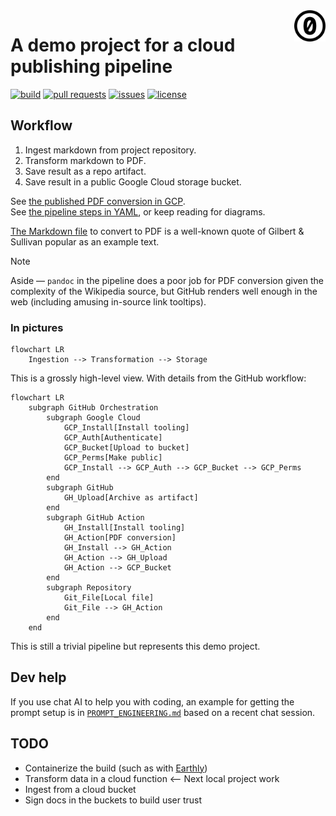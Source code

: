 <a href="./LICENSE.md">
<img src="./images/cc0.svg" alt="Creative Commons 0"
align="right" width="10%" height="auto"/>
</a>

# A demo project for a cloud publishing pipeline

[![build](https://github.com/binkley/publishing-pipeline/actions/workflows/pipeline.yml/badge.svg)](https://github.com/binkley/publishing-pipeline/actions)
[![pull requests](https://img.shields.io/github/issues-pr/binkley/publishing-pipeline.svg)](https://github.com/binkley/publishing-pipeline/pulls)
[![issues](https://img.shields.io/github/issues/binkley/publishing-pipeline.svg)](https://github.com/binkley/publishing-pipeline/issues/)
[![license](https://img.shields.io/badge/License-CC0_1.0-lightgrey.svg)](https://creativecommons.org/public-domain/cc0/)

## Workflow

1. Ingest markdown from project repository.
2. Transform markdown to PDF.
3. Save result as a repo artifact.
4. Save result in a public Google Cloud storage bucket.

See [the published PDF conversion in GCP](https://storage.googleapis.com/github-publishing-pipeline/example.pdf). <br>
See [the pipeline steps in YAML](./.github/workflows/pipeline.yml), or keep
reading for diagrams.

[The Markdown file](./example.md) to convert to PDF is a well-known quote of
Gilbert &amp; Sullivan popular as an example text.

> [!NOTE]
> Aside &mdash; `pandoc` in the pipeline does a poor job for PDF conversion
> given the complexity of the Wikipedia source, but GitHub renders well enough
> in the web (including amusing in-source link tooltips).

### In pictures

```mermaid
flowchart LR
    Ingestion --> Transformation --> Storage
```
This is a grossly high-level view.
With details from the GitHub workflow:

```mermaid
flowchart LR
    subgraph GitHub Orchestration 
        subgraph Google Cloud
            GCP_Install[Install tooling]
            GCP_Auth[Authenticate]
            GCP_Bucket[Upload to bucket]
            GCP_Perms[Make public]
            GCP_Install --> GCP_Auth --> GCP_Bucket --> GCP_Perms
        end
        subgraph GitHub
            GH_Upload[Archive as artifact]
        end 
        subgraph GitHub Action
            GH_Install[Install tooling]
            GH_Action[PDF conversion]
            GH_Install --> GH_Action
            GH_Action --> GH_Upload
            GH_Action --> GCP_Bucket
        end
        subgraph Repository
            Git_File[Local file]
            Git_File --> GH_Action
        end
    end
```
This is still a trivial pipeline but represents this demo project.

## Dev help

If you use chat AI to help you with coding, an example for getting the prompt
setup is in [`PROMPT_ENGINEERING.md`](./PROMPT_ENGINEERING.md) based on a
recent chat session.

## TODO

- Containerize the build (such as with [Earthly](https://earthly.dev/))
- Transform data in a cloud function <-- Next local project work
- Ingest from a cloud bucket
- Sign docs in the buckets to build user trust
